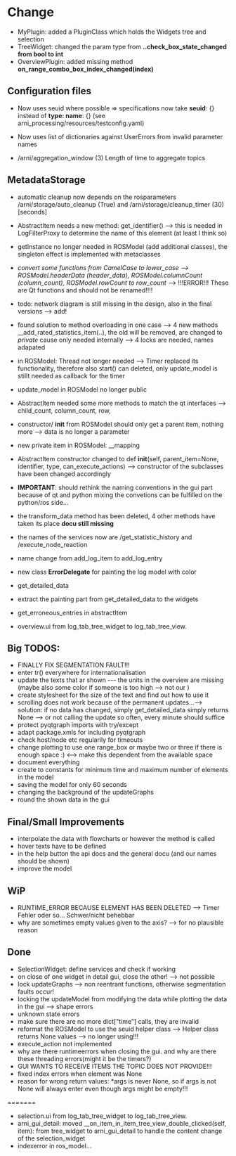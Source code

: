 Change
===

* MyPlugin: added a PluginClass which holds the Widgets tree and selection
* TreeWidget: changed the param type from **..check_box_state_changed from bool to int**
* OverviewPlugin: added missing method **on_range_combo_box_index_changed(index)**

## Configuration files
* Now uses seuid where possible
=> specifications now take **seuid**: {} instead of **type: name**: {} (see arni_processing/resources/testconfig.yaml)
* Now uses list of dictionaries against UserErrors from invalid parameter names

* /arni/aggregation_window (3) Length of time to aggregate topics

## MetadataStorage
* automatic cleanup now depends on the rosparameters /arni/storage/auto_cleanup (True) and /arni/storage/cleanup_timer (30)[seconds]


* AbstractItem needs a new method: get_identifier() --> this is needed in LogFilterProxy to determine the name of this element (at least I think so)
* getInstance no longer needed in ROSModel (add additional classes), the singleton effect is implemented with metaclasses
* *convert some functions from CamelCase to lower_case --> ROSModel.headerData (header_data), ROSModel.columnCount (column_count), ROSModel.rowCount to row_count* --> !!!ERROR!!! These are Qt functions and should not be renamed!!!!
* todo: network diagram is still missing in the design, also in the final versions --> add!
* found solution to method overloading in one case --> 4 new methods __add_rated_statistics_item(..), the old will be removed, are changed to *private* cause only needed internally --> 4 locks are needed, names adapated
* in ROSModel: Thread not longer needed --> Timer replaced its functionality, therefore also start() can deleted, only update_model is stillt needed as callback for the timer
* update_model in ROSModel no longer public
* AbstractItem needed some more methods to match the qt interfaces --> child_count, column_count, row, 
* constructor/ __init__ from ROSModel should only get a parent item, nothing more --> data is no longer a parameter
* new private item in ROSModel: __mapping
* AbstractItem constructor changed to def __init__(self, parent_item=None, identifier, type, can_execute_actions) --> constructor of the subclasses have been changed accordingly
*  **IMPORTANT**: should rethink the naming conventions in the gui part because of qt and python mixing the convetions can be fulfilled on the python/ros side...
* the transform_data method has been deleted, 4 other methods have taken its place **docu still missing**
* the names of the services now are /get_statistic_history and /execute_node_reaction
* name change from add_log_item to add_log_entry
* new class **ErrorDelegate** for painting the log model with color
* get_detailed_data 
* extract the painting part from get_detailed_data to the widgets
* get_erroneous_entries in abstractItem
* overview.ui from log_tab_tree_widget to log_tab_tree_view.

## Big TODOS:
* FINALLY FIX SEGMENTATION FAULT!!!
* enter tr() everywhere for internationalisation
* update the texts that ar shown  --- the units in the overview are missing (maybe also some color if someone is too high --> not our )
* create stylesheet for the size of the text and find out how to use it
* scrolling does not work because of the permanent updates...--> solution: if no data has changed, simply get_detailed_data simply returns None --> or not calling the update so often, every minute should suffice
* protect pyqtgraph imports with try/except
* adapt package.xmls for including pyqtgraph
* check host/node etc regularily for timeouts
* change plotting to use one range_box or maybe two or three if there is enough space :) <--> make this dependent from the available space
* document everything
* create to constants for minimum time and maximum number of elements in the model
* saving the model for only 60 seconds 
* changing the background of the updateGraphs
* round the shown data in the gui


## Final/Small Improvements
* interpolate the data with flowcharts or however the method is called
* hover texts have to be defined
* in the help button the api docs and the general docu (and our names should be shown)
* improve the model 

## WiP
* RUNTIME_ERROR BECAUSE ELEMENT HAS BEEN DELETED --> Timer Fehler oder so... Schwer/nicht behebbar
* why are sometimes empty values given to the axis? --> for no plausible reason

## Done
* SelectionWidget: define services and check if working
* on close of one widget in detail gui, close the other! --> not possible
* lock updateGraphs --> non reentrant functions, otherwise segmentation faults occur!
* locking the updateModel from modifying the data while plotting the data in the gui --> shape errors
* unknown state errors
* make sure there are no more dict["time"] calls, they are invalid
* reformat the ROSModel to use the seuid helper class --> Helper class returns None values --> no longer using!!!
* execute_action not implemented
* why are there runtimeerrors when closing the gui. and why are there these threading errors(might it be the timers?)
* GUI WANTS TO RECEIVE ITEMS THE TOPIC DOES NOT PROVIDE!!!
* fixed index errors when element was None
* reason for wrong return values: *args is never None, so if args is not None will always enter even though args might be empty!!!

=======
* selection.ui from log_tab_tree_widget to log_tab_tree_view.
* arni_gui_detail: moved __on_item_in_item_tree_view_double_clicked(self, item): from tree_widget to arni_gui_detail to handle the content change of the selection_widget
* indexerror in ros_model...
